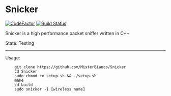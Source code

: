 Snicker
===

[![CodeFactor](https://www.codefactor.io/repository/github/misterbianco/snicker/badge)](https://www.codefactor.io/repository/github/misterbianco/snicker)
[![Build Status](https://travis-ci.org/MisterBianco/Snicker.svg?branch=master)](https://travis-ci.org/MisterBianco/Snicker)

Snicker is a high performance packet sniffer written in C++

State: Testing

---

Usage:

```
    git clone https://github.com/MisterBianco/Snicker
    cd Snicker
    sudo chmod +x setup.sh && ./setup.sh
    make
    cd build
    sudo snicker -i [wireless name]
```
